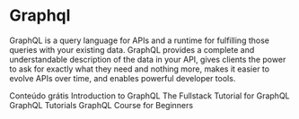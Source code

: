 # Graphql

GraphQL is a query language for APIs and a runtime for fulfilling those queries with your existing data. GraphQL provides a complete and understandable description of the data in your API, gives clients the power to ask for exactly what they need and nothing more, makes it easier to evolve APIs over time, and enables powerful developer tools.

<ResourceGroupTitle>Conteúdo grátis</ResourceGroupTitle>
<BadgeLink colorScheme='yellow' badgeText='Leia' href='https://graphql.org/learn/'>Introduction to GraphQL</BadgeLink>
<BadgeLink colorScheme='yellow' badgeText='Leia' href='https://www.howtographql.com/'>The Fullstack Tutorial for GraphQL</BadgeLink>
<BadgeLink colorScheme='green' badgeText='Course' href='https://odyssey.apollographql.com/'>GraphQL Tutorials</BadgeLink>
<BadgeLink colorScheme='green' badgeText='Course' href='https://www.youtube.com/watch?v=ed8SzALpx1Q'>GraphQL Course for Beginners</BadgeLink>
